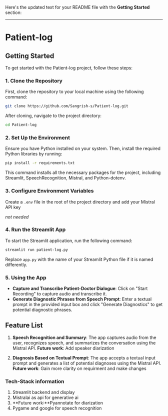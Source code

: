 Here's the updated text for your README file with the **Getting Started** section:

---

# Patient-log

## Getting Started

To get started with the Patient-log project, follow these steps:

### 1. Clone the Repository

First, clone the repository to your local machine using the following command:

```bash
git clone https://github.com/Sangrish-s/Patient-log.git
```

After cloning, navigate to the project directory:

```bash
cd Patient-log
```

### 2. Set Up the Environment

Ensure you have Python installed on your system. Then, install the required Python libraries by running:

```bash
pip install -r requirements.txt
```

This command installs all the necessary packages for the project, including Streamlit, SpeechRecognition, Mistral, and Python-dotenv.

### 3. Configure Environment Variables

Create a `.env` file in the root of the project directory and add your Mistral API key

*not needed*

### 4. Run the Streamlit App

To start the Streamlit application, run the following command:

```bash
streamlit run patient-log.py
```

Replace `app.py` with the name of your Streamlit Python file if it is named differently.

### 5. Using the App

- **Capture and Transcribe Patient-Doctor Dialogue**: Click on "Start Recording" to capture audio and transcribe it.
- **Generate Diagnostic Phrases from Speech Prompt**: Enter a textual prompt in the provided input box and click "Generate Diagnostics" to get potential diagnostic phrases.

## Feature List

1. **Speech Recognition and Summary**: The app captures audio from the user, recognizes speech, and summarizes the conversation using the Mistral API.
    **Future work**: Add speaker diarization
   
2. **Diagnosis Based on Textual Prompt**: The app accepts a textual input prompt and generates a list of potential diagnoses using the Mistral API.
    **Future work**: Gain more clarity on requirment and make changes



### Tech-Stack information
1. Streamlit backend and display
2. Mistralai as api for generative ai
3. **Future work:**Pyannotate for diarization
4. Pygame and google for speech recognition 